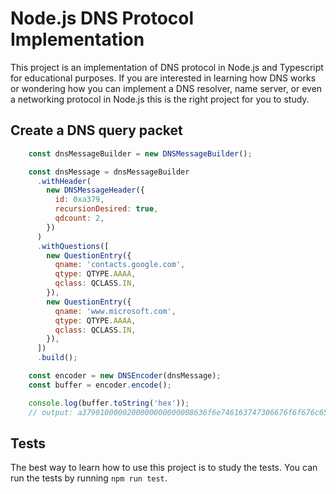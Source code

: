 # Node.js DNS Protocol Implementation

This project is an implementation of DNS protocol in Node.js and Typescript for educational purposes. If you are interested in learning how DNS works or wondering how you can implement a DNS resolver, name server, or even a networking protocol in Node.js this is the right project for you to study.

## Create a DNS query packet

```javascript
    const dnsMessageBuilder = new DNSMessageBuilder();

    const dnsMessage = dnsMessageBuilder
      .withHeader(
        new DNSMessageHeader({
          id: 0xa379,
          recursionDesired: true,
          qdcount: 2,
        })
      )
      .withQuestions([
        new QuestionEntry({
          qname: 'contacts.google.com',
          qtype: QTYPE.AAAA,
          qclass: QCLASS.IN,
        }),
        new QuestionEntry({
          qname: 'www.microsoft.com',
          qtype: QTYPE.AAAA,
          qclass: QCLASS.IN,
        }),
      ])
      .build();

    const encoder = new DNSEncoder(dnsMessage);
    const buffer = encoder.encode();

    console.log(buffer.toString('hex'));
    // output: a3790100000200000000000008636f6e746163747306676f6f676c6503636f6d00001c000103777777096d6963726f736f667403636f6d00001c0001
```
## Tests

The best way to learn how to use this project is to study the tests. You can run the tests by running `npm run test`.
